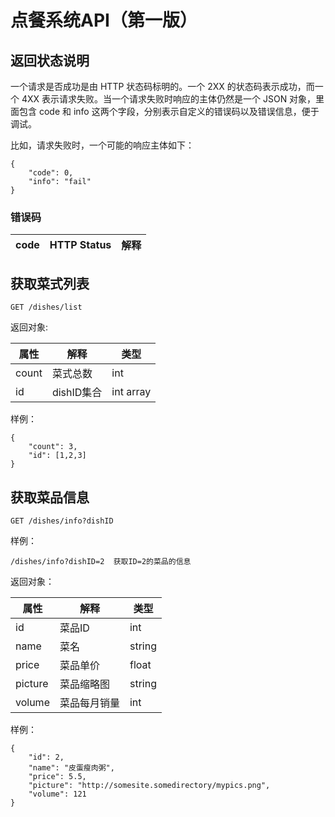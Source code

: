 # 点餐系统API（第一版）
## 返回状态说明
一个请求是否成功是由 HTTP 状态码标明的。一个 2XX 的状态码表示成功，而一个 4XX 表示请求失败。当一个请求失败时响应的主体仍然是一个 JSON 对象，里面包含 code 和 info 这两个字段，分别表示自定义的错误码以及错误信息，便于调试。

比如，请求失败时，一个可能的响应主体如下：

    {
        "code": 0,
        "info": "fail"
    }

### 错误码
code | HTTP Status | 解释
-|-|-


## 获取菜式列表
    GET /dishes/list
    
返回对象:

属性|解释|类型
-|-|-
count|菜式总数|int
id|dishID集合|int array

样例：

    {
        "count": 3,
        "id": [1,2,3]
    }

## 获取菜品信息
    GET /dishes/info?dishID

样例：

    /dishes/info?dishID=2  获取ID=2的菜品的信息
    
返回对象：

属性|解释|类型
-|-|-
id|菜品ID|int
name|菜名|string
price|菜品单价|float
picture|菜品缩略图|string
volume|菜品每月销量|int

样例：

    {
        "id": 2,
        "name": "皮蛋瘦肉粥",
        "price": 5.5,
        "picture": "http://somesite.somedirectory/mypics.png",
        "volume": 121
    }
    
    
